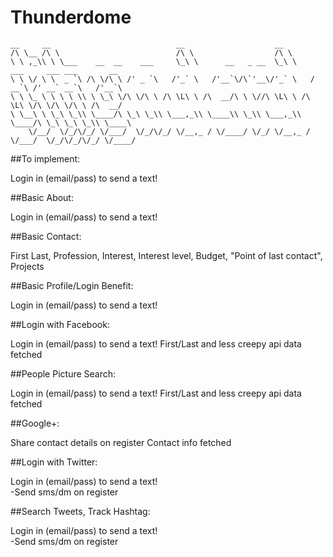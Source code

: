# Thunderdome
    __     __                            __                    __                                  
    /\ \__ /\ \                          /\ \                  /\ \                                 
    \ \ ,_\\ \ \___    __  __    ___     \_\ \      __   _ __  \_\ \     ___     ___ ___       __   
    \ \ \/ \ \  _ `\ /\ \/\ \ /' _ `\   /'_` \   /'__`\/\`'__\/'_` \   / __`\ /' __` __`\   /'__`\ 
    \ \ \_ \ \ \ \ \\ \ \_\ \/\ \/\ \ /\ \L\ \ /\  __/\ \ \//\ \L\ \ /\ \L\ \/\ \/\ \/\ \ /\  __/ 
    \ \__\ \ \_\ \_\\ \____/\ \_\ \_\\ \___,_\\ \____\\ \_\\ \___,_\\ \____/\ \_\ \_\ \_\\ \____\
        \/__/  \/_/\/_/ \/___/  \/_/\/_/ \/__,_ / \/____/ \/_/ \/__,_ / \/___/  \/_/\/_/\/_/ \/____/
                                                                                                    



##To implement: 

Login in (email/pass) to send a text!


##Basic About: 

Login in (email/pass) to send a text!


##Basic Contact: 

First Last, Profession, Interest, Interest level, Budget, "Point of last contact", Projects


##Basic Profile/Login Benefit: 

Login in (email/pass) to send a text!


##Login with Facebook: 

Login in (email/pass) to send a text!
First/Last and less creepy api data fetched                                                                                                


##People Picture Search: 

Login in (email/pass) to send a text!
First/Last and less creepy api data fetched                                                                                                


##Google+: 

Share contact details on register
Contact info fetched


##Login with Twitter: 

Login in (email/pass) to send a text!                                                                                                
-Send sms/dm on register


##Search Tweets, Track Hashtag: 

Login in (email/pass) to send a text!                                                                                                
-Send sms/dm on register